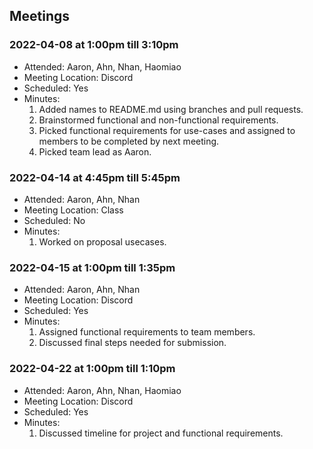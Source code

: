 ## Meetings

### 2022-04-08 at 1:00pm till 3:10pm
- Attended: Aaron, Ahn, Nhan, Haomiao
- Meeting Location: Discord
- Scheduled: Yes
- Minutes:
  1. Added names to README.md using branches and pull requests.
  2. Brainstormed functional and non-functional requirements.
  3. Picked functional requirements for use-cases and assigned to members to be completed by next meeting.
  4. Picked team lead as Aaron.

### 2022-04-14 at 4:45pm till 5:45pm
- Attended: Aaron, Ahn, Nhan
- Meeting Location: Class
- Scheduled: No
- Minutes:
  1. Worked on proposal usecases.

### 2022-04-15 at 1:00pm till 1:35pm
- Attended: Aaron, Ahn, Nhan
- Meeting Location: Discord
- Scheduled: Yes
- Minutes:
  1. Assigned functional requirements to team members.
  2. Discussed final steps needed for submission.

### 2022-04-22 at 1:00pm till 1:10pm
- Attended: Aaron, Ahn, Nhan, Haomiao
- Meeting Location: Discord
- Scheduled: Yes
- Minutes:
  1. Discussed timeline for project and functional requirements.
